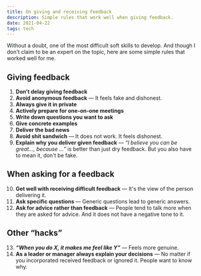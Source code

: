 ```yaml
---
title: On giving and receiving Feedback
description: Simple rules that work well when giving feedback.
date: 2021-04-22
tags: tech
---
```


Without a doubt, one of the most difficult soft skills to develop. And though I don't claim to be an expert on the topic, here are some simple rules that worked well for me.

## Giving feedback

1. **Don’t delay giving feedback**
2. **Avoid anonymous feedback** — It feels fake and dishonest.
3. **Always give it in private**
4. **Actively prepare for one-on-one meetings**
5. **Write down questions you want to ask**
6. **Give concrete examples**
7. **Deliver the bad news**
8. **Avoid shit sandwich** — It does not work. It feels dishonest.
9. **Explain why you deliver given feedback** — _“I believe you can be great…, because …”_ is better than just dry feedback. But you also have to mean it, don't be fake.

## When asking for a feedback

10. **Get well with receiving difficult feedback** — It's the view of the person delivering it.
11. **Ask specific questions** — Generic questions lead to generic answers.
12. **Ask for advice rather than feedback** — People tend to talk more when they are asked for advice. And it does not have a negative tone to it.

## Other “hacks”

13. **_“When you do X, it makes me feel like Y”_** — Feels more genuine.
14. **As a leader or manager always explain your decisions** — No matter if you incorporated received feedback or ignored it. People want to know why.
